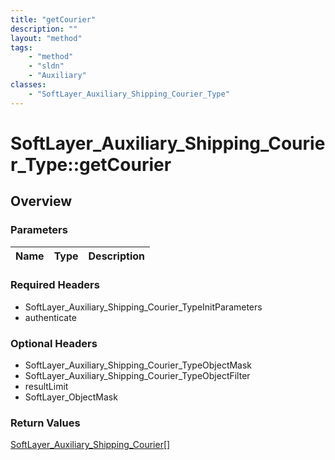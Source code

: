 ```yaml
---
title: "getCourier"
description: ""
layout: "method"
tags:
    - "method"
    - "sldn"
    - "Auxiliary"
classes:
    - "SoftLayer_Auxiliary_Shipping_Courier_Type"
---
```

# SoftLayer_Auxiliary_Shipping_Courier_Type::getCourier
## Overview 


### Parameters 
|Name | Type | Description |
| --- | --- | --- |


### Required Headers
* SoftLayer_Auxiliary_Shipping_Courier_TypeInitParameters
* authenticate

### Optional Headers
* SoftLayer_Auxiliary_Shipping_Courier_TypeObjectMask
* SoftLayer_Auxiliary_Shipping_Courier_TypeObjectFilter
* resultLimit
* SoftLayer_ObjectMask

### Return Values
<a href='/reference/datatypes/SoftLayer_Auxiliary_Shipping_Courier'>SoftLayer_Auxiliary_Shipping_Courier[] </a>

